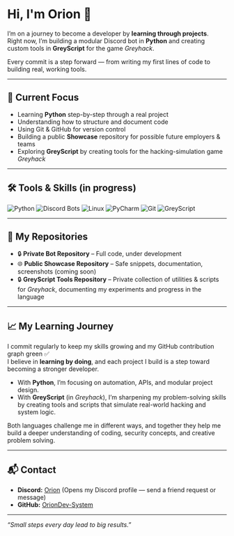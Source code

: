 # Hi, I'm Orion 👋

I’m on a journey to become a developer by **learning through projects**.  
Right now, I’m building a modular Discord bot in **Python** and creating custom tools in **GreyScript** for the game *Greyhack*.  

Every commit is a step forward — from writing my first lines of code to building real, working tools.

---

## 🚀 Current Focus
- Learning **Python** step-by-step through a real project
- Understanding how to structure and document code
- Using Git & GitHub for version control
- Building a public **Showcase** repository for possible future employers & teams
- Exploring **GreyScript** by creating tools for the hacking-simulation game *Greyhack*

---

## 🛠️ Tools & Skills (in progress)
![Python](https://img.shields.io/badge/Python-Learning-3776AB?logo=python&logoColor=white)
![Discord Bots](https://img.shields.io/badge/Discord%20Bots-5865F2?logo=discord&logoColor=white)
![Linux](https://img.shields.io/badge/Linux-Nobara-FCC624?logo=linux&logoColor=black)
![PyCharm](https://img.shields.io/badge/PyCharm-Community%20Edition-000000?logo=pycharm&logoColor=white)
![Git](https://img.shields.io/badge/Git-Experienced%20Beginner-F05032?logo=git&logoColor=white)
![GreyScript](https://img.shields.io/badge/GreyScript-grey?style=for-the-badge)

---

## 📂 My Repositories
- 🔒 **Private Bot Repository** – Full code, under development
- 🌐 **Public Showcase Repository** – Safe snippets, documentation, screenshots (coming soon)
- 🔒 **GreyScript Tools Repository** – Private collection of utilities & scripts for *Greyhack*,
    documenting my experiments and progress in the language

---

## 📈 My Learning Journey
I commit regularly to keep my skills growing and my GitHub contribution graph green ✅  
I believe in **learning by doing**, and each project I build is a step toward becoming a stronger developer.

- With **Python**, I’m focusing on automation, APIs, and modular project design.  
- With **GreyScript** (in *Greyhack*), I’m sharpening my problem-solving skills by creating tools and scripts that simulate real-world hacking and system logic.

Both languages challenge me in different ways, and together they help me build a deeper understanding of coding, security concepts, and creative problem solving.

---

## 📬 Contact
- **Discord:**  [Orion](https://discordapp.com/users/796488119376674867)
                (Opens my Discord profile — send a friend request or message)
- **GitHub:**   [OrionDev-System](https://github.com/OrionDev-System)

---
*“Small steps every day lead to big results.”*


<!--
**OrionDev-System/OrionDev-System** is a ✨ _special_ ✨ repository because its `README.md` (this file) appears on your GitHub profile.

Here are some ideas to get you started:

- 🔭 I’m currently working on ...
- 🌱 I’m currently learning ...
- 👯 I’m looking to collaborate on ...
- 🤔 I’m looking for help with ...
- 💬 Ask me about ...
- 📫 How to reach me: ...
- 😄 Pronouns: ...
- ⚡ Fun fact: ...
-->
